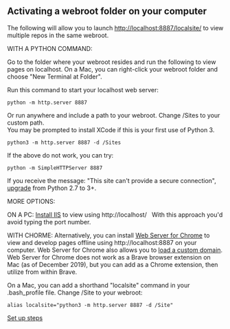 ## Activating a webroot folder on your computer

The following will allow you to launch [http://localhost:8887/localsite/](http://localhost:8887/localsite/) to view multiple repos in the same webroot.

WITH A PYTHON COMMAND:

Go to the folder where your webroot resides and run the following to view pages on localhost.
On a Mac, you can right-click your webroot folder and choose "New Terminal at Folder".

Run this command to start your localhost web server:

	python -m http.server 8887

 Or run anywhere and include a path to your webroot. Change /Sites to your custom path.  
 You may be prompted to install XCode if this is your first use of Python 3.  

 	python3 -m http.server 8887 -d /Sites

If the above do not work, you can try:  

	python -m SimpleHTTPServer 8887

If you receive the message: "This site can't provide a secure connection", [upgrade](https://www.freecodecamp.org/news/python-version-on-mac-update/) from Python 2.7 to 3+.

MORE OPTIONS:  

ON A PC: [Install IIS](https://www.techwalla.com/articles/how-to-circumvent-mcafee-dlp) to view using http://localhost/  &nbsp; With this approach you'd avoid typing the port number.


 WITH CHORME: Alternatively, you can install [Web Server for Chrome](https://chrome.google.com/webstore/detail/web-server-for-chrome/ofhbbkphhbklhfoeikjpcbhemlocgigb?hl=en) to view and develop pages offline using http://localhost:8887 on your computer. Web Server for Chrome also allows you to [load a custom domain](https://medium.com/@jmatix/using-chrome-as-a-local-web-server-af04baffd581). Web Server for Chrome does not work as a Brave browser extension on Mac (as of December 2019), but you can add as a Chrome extension, then utilize from within Brave.


On a Mac, you can add a shorthand "localsite" command in your .bash_profile file. Change /Site to your webroot:

 	alias localsite="python3 -m http.server 8887 -d /Site"

<!--
BUG - The above might cause the terminal to issue unneeded commands. 
This did not reoccur, so commenting out.

    Serving HTTP on :: port 8887 (http://[::]:8887/) ...
    ::ffff:192.168.127.92 - - [17/Feb/2022 12:07:37] code 404, message File not found
    ::ffff:192.168.127.92 - - [17/Feb/2022 12:07:37] "GET /cgi-bin/clwarn.cgi HTTP/1.1" 404 -
    ::ffff:192.168.127.92 - - [17/Feb/2022 12:07:42] code 404, message File not found
    ::ffff:192.168.127.92 - - [17/Feb/2022 12:07:42] "GET /cgi-bin/count.cgi HTTP/1.1" 404 -
    ::ffff:192.168.127.92 - - [17/Feb/2022 12:07:47] code 404, message File not found
    ::ffff:192.168.127.92 - - [17/Feb/2022 12:07:47] "GET /cgi-bin/Count.cgi HTTP/1.1" 404 -
    ::1 - - [17/Feb/2022 12:07:49] "GET /localsite/info/ HTTP/1.1" 200 -
    ::1 - - [17/Feb/2022 12:07:50] "GET /localsite/js/map.js HTTP/1.1" 304 -
    ::1 - - [17/Feb/2022 12:07:50] "GET /localsite/info/data/ga-layers.json?callback=callback&_=1645117669719 HTTP/1.1" 200 -
    ::ffff:192.168.127.92 - - [17/Feb/2022 12:07:52] code 404, message File not found
    ::ffff:192.168.127.92 - - [17/Feb/2022 12:07:52] "GET /cgi-bin/faqmanager.cgi HTTP/1.1" 404 -
    ::ffff:192.168.127.92 - - [17/Feb/2022 12:07:57] code 404, message File not found
    ::ffff:192.168.127.92 - - [17/Feb/2022 12:07:57] "GET /cgi-bin/FormHandler.cgi HTTP/1.1" 404 -
    ::ffff:192.168.127.92 - - [17/Feb/2022 12:08:02] code 404, message File not found
    ::ffff:192.168.127.92 - - [17/Feb/2022 12:08:02] "GET /cgi-bin/FormMail.cgi HTTP/1.1" 404 -
    ::ffff:192.168.127.92 - - [17/Feb/2022 12:08:07] code 404, message File not found
    ::ffff:192.168.127.92 - - [17/Feb/2022 12:08:07] "GET /cgi-bin/guestbook.cgi HTTP/1.1" 404 -
    ::ffff:192.168.127.92 - - [17/Feb/2022 12:08:12] code 404, message File not found
    ::ffff:192.168.127.92 - - [17/Feb/2022 12:08:12] "GET /cgi-bin/help.cgi HTTP/1.1" 404 -
    ::ffff:192.168.127.92 - - [17/Feb/2022 12:08:17] code 404, message File not found
    ::ffff:192.168.127.92 - - [17/Feb/2022 12:08:17] "GET /cgi-bin/hi HTTP/1.1" 404 -
    ::ffff:192.168.127.92 - - [17/Feb/2022 12:08:23] code 404, message File not found
    ::ffff:192.168.127.92 - - [17/Feb/2022 12:08:23] "GET /cgi-bin/index.cgi HTTP/1.1" 404 -
    ::ffff:192.168.127.92 - - [17/Feb/2022 12:08:28] code 404, message File not found
    ::ffff:192.168.127.92 - - [17/Feb/2022 12:08:28] "GET /cgi-bin/index.pl HTTP/1.1" 404 -
    ::ffff:192.168.127.92 - - [17/Feb/2022 12:08:33] code 404, message File not found
    ::ffff:192.168.127.92 - - [17/Feb/2022 12:08:33] "GET /cgi-bin/index.sh HTTP/1.1" 404 -
    ::ffff:192.168.127.92 - - [17/Feb/2022 12:08:38] code 404, message File not found
    ::ffff:192.168.127.92 - - [17/Feb/2022 12:08:38] "GET /cgi-bin/login.cgi HTTP/1.1" 404 -
    ::ffff:192.168.127.92 - - [17/Feb/2022 12:08:43] code 404, message File not found
    ::ffff:192.168.127.92 - - [17/Feb/2022 12:08:43] "GET /cgi-bin/mailit.pl HTTP/1.1" 404 -
    ::ffff:192.168.127.92 - - [17/Feb/2022 12:08:48] code 404, message File not found
    ::ffff:192.168.127.92 - - [17/Feb/2022 12:08:48] "GET /cgi-bin/mt/mt-check.cgi HTTP/1.1" 404 -
    ::ffff:192.168.127.92 - - [17/Feb/2022 12:08:53] code 404, message File not found
    ::ffff:192.168.127.92 - - [17/Feb/2022 12:08:53] "GET /cgi-bin/mt/mt-load.cgi HTTP/1.1" 404 -
    ::ffff:192.168.127.92 - - [17/Feb/2022 12:08:58] code 404, message File not found
    ::ffff:192.168.127.92 - - [17/Feb/2022 12:08:58] "GET /cgi-bin/mt-static/mt-check.cgi HTTP/1.1" 404 -
    ::ffff:192.168.127.92 - - [17/Feb/2022 12:09:03] code 404, message File not found
    ::ffff:192.168.127.92 - - [17/Feb/2022 12:09:03] "GET /cgi-bin/mt-static/mt-load.cgi HTTP/1.1" 404 -
    ::ffff:192.168.127.92 - - [17/Feb/2022 12:09:08] code 404, message File not found
    ::ffff:192.168.127.92 - - [17/Feb/2022 12:09:08] "GET /cgi-bin/ncbook/book.cgi HTTP/1.1" 404 -

-->

[Set up steps](../)